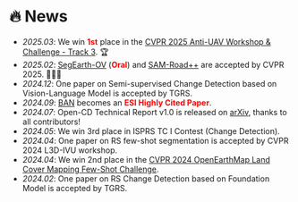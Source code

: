 # 🔥 News
- *2025.03*: We win <b><font color="red">1st</font></b> place in the [CVPR 2025 Anti-UAV Workshop & Challenge - Track 3](https://anti-uav.github.io/). 🏆
- *2025.02*: [SegEarth-OV](https://likyoo.github.io/SegEarth-OV/) (<b><font color="red">Oral</font></b>) and [SAM-Road++](https://arxiv.org/abs/2411.16733) are accepted by CVPR 2025. 🎉🎉🎉
- *2024.12*: One paper on Semi-supervised Change Detection based on Vision-Language Model is accepted by TGRS.
- *2024.09*: [BAN](https://arxiv.org/abs/2312.01163) becomes an <b><font color="red">ESI Highly Cited Paper</font></b>.
- *2024.07*: Open-CD Technical Report v1.0 is released on [arXiv](https://arxiv.org/abs/2407.15317), thanks to all contributors!
- *2024.05*: We win 3rd place in ISPRS TC I Contest (Change Detection).
- *2024.04*: One paper on RS few-shot segmentation is accepted by CVPR 2024 L3D-IVU workshop.
- *2024.04*: We win 2nd place in the [CVPR 2024 OpenEarthMap Land Cover Mapping Few-Shot Challenge](https://cliffbb.github.io/OEM-Fewshot-Challenge/).
- *2024.02*: One paper on RS Change Detection based on Foundation Model is accepted by TGRS.